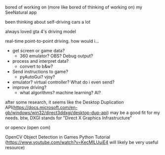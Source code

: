 bored of working on (more like bored of thinking of working on) my SeeNatural app

been thinking about self-driving cars a lot

always loved gta 4's driving model

real-time point-to-point driving. how would i...
- get screen or game data?
    - 360 emulator? OBS? Debug output?
- process and interpret data?
    - convert to b&w?
- Send instructions to game? 
    - pyAutoGui? vjoy?
- emulator? virtual controller? What do i even send?
- improve driving?
    - what algorithms? machine learning? AI?

after some research, it seems like the Desktop Duplication API(https://docs.microsoft.com/en-gb/windows/win32/direct3ddxgi/desktop-dup-api) may be a good fit for my needs. btw, DXGI stands for "Direct X Graphics Infrastructure"

or opencv (open com)

OpenCV Object Detection in Games Python Tutorial (https://www.youtube.com/watch?v=KecMlLUuiE4 will likely be very useful resource)

